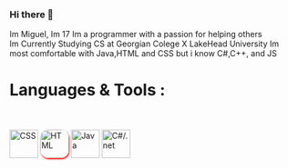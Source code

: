 ### Hi there 👋 
<div>
Im Miguel, Im 17
Im a programmer with a passion for helping others <br>
Im Currently Studying CS at Georgian Colege X LakeHead University 
Im most comfortable with Java,HTML and CSS but i know C#,C++, and JS
</div>



# Languages & Tools :
<br>
<div class="center">
     <style>
        .center img{
            width: auto;
            height: 50px;
        }
     </style>
<br>
<img src="https://github.com/MiguelAndr05/MiguelAndr05/assets/100388017/ad6061db-8ebc-4f4c-ac76-538584538604" 
alt="CSS"  width="170" hight="50">
<img style="box-shadow: 1px 2px 3px red; border-radius: 1em;" 
src="https://github.com/MiguelAndr05/MiguelAndr05/assets/100388017/57ce7a89-2c2a-4555-97bf-82dd24ff23ed" 
alt="HTML"  width="170">
<img src="https://github.com/MiguelAndr05/MiguelAndr05/assets/100388017/20c83300-25cb-455b-9f34-4f3c2eb450ee" 
alt="Java"  width="170">
<img src="https://github.com/MiguelAndr05/MiguelAndr05/assets/100388017/9442e2ec-6d98-4395-8da7-f6b22fcf5e8b" 
alt="C#/.net" width="170">
<br>
<br>

</div>
